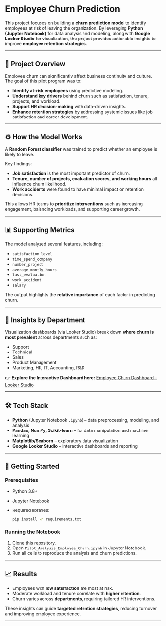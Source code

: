 # Employee Churn Prediction

This project focuses on building a **churn prediction model** to identify employees at risk of leaving the organization. By leveraging **Python (Jupyter Notebook)** for data analysis and modeling, along with **Google Looker Studio** for visualization, the project provides actionable insights to improve **employee retention strategies**.

---

## 📌 Project Overview

Employee churn can significantly affect business continuity and culture. The goal of this pilot program was to:

* **Identify at-risk employees** using predictive modeling.
* **Understand key drivers** behind churn such as satisfaction, tenure, projects, and workload.
* **Support HR decision-making** with data-driven insights.
* **Enhance retention strategies** by addressing systemic issues like job satisfaction and career development.

---

## ⚙️ How the Model Works

A **Random Forest classifier** was trained to predict whether an employee is likely to leave.

Key findings:

* **Job satisfaction** is the most important predictor of churn.
* **Tenure, number of projects, evaluation scores, and working hours** all influence churn likelihood.
* **Work accidents** were found to have minimal impact on retention decisions.

This allows HR teams to **prioritize interventions** such as increasing engagement, balancing workloads, and supporting career growth.

---

## 📊 Supporting Metrics

The model analyzed several features, including:

* `satisfaction_level`
* `time_spend_company`
* `number_project`
* `average_montly_hours`
* `last_evaluation`
* `work_accident`
* `salary`

The output highlights the **relative importance** of each factor in predicting churn.

---

## 🔎 Insights by Department

Visualization dashboards (via Looker Studio) break down **where churn is most prevalent** across departments such as:

* Support
* Technical
* Sales
* Product Management
* Marketing, HR, IT, Accounting, R\&D

👉 **Explore the Interactive Dashboard here:**
[Employee Churn Dashboard – Looker Studio](https://lookerstudio.google.com/reporting/ccd1a1d0-0082-4ebe-b0e5-f26e3d55207e)

---

## 🛠️ Tech Stack

* **Python** (Jupyter Notebook `.ipynb`) – data preprocessing, modeling, and analysis
* **Pandas, NumPy, Scikit-learn** – for data manipulation and machine learning
* **Matplotlib/Seaborn** – exploratory data visualization
* **Google Looker Studio** – interactive dashboards and reporting

---

## 🚀 Getting Started

### Prerequisites

* Python 3.8+
* Jupyter Notebook
* Required libraries:

  ```bash
  pip install -r requirements.txt
  ```

### Running the Notebook

1. Clone this repository.
2. Open `Pilot_Analysis_Employee_Churn.ipynb` in Jupyter Notebook.
3. Run all cells to reproduce the analysis and churn predictions.

---

## 📈 Results

* Employees with **low satisfaction** are most at risk.
* Moderate workload and tenure correlate with **higher retention**.
* Churn varies across **departments**, requiring tailored HR interventions.

These insights can guide **targeted retention strategies**, reducing turnover and improving employee experience.

---
